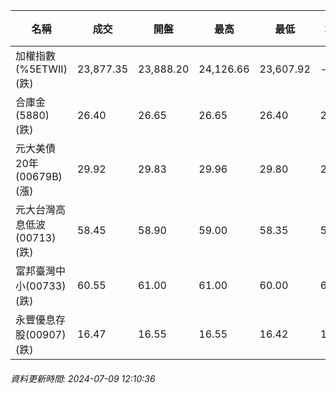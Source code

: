 | 名稱 | 成交 | 開盤 | 最高 | 最低 | 均價 | 成交金額(億) | 昨收 | 漲跌幅 | 漲跌 | 總量 | 昨量 | 振幅 |
| -------- | -------- | -------- | -------- |-------- | -------- | -------- |-------- |-------- |-------- | -------- | -------- |-------- |
|加權指數(%5ETWII) (跌)|23,877.35|23,888.20|24,126.66|23,607.92|-|4,571.85|23,878.15|0.00%|0.80|9,967,356|0|2.17%|
|合庫金(5880) (跌)|26.40|26.65|26.65|26.40|26.48|1.62|26.65|0.94%|0.25|6,124|12,980|0.94%|
|元大美債20年(00679B) (漲)|29.92|29.83|29.96|29.80|29.88|11.04|29.67|0.84%|0.25|36,953|48,497|0.54%|
|元大台灣高息低波(00713) (跌)|58.45|58.90|59.00|58.35|58.62|8.56|58.90|0.76%|0.45|14,602|19,352|1.10%|
|富邦臺灣中小(00733) (跌)|60.55|61.00|61.00|60.00|60.42|1.17|60.95|0.66%|0.40|1,934|3,423|1.64%|
|永豐優息存股(00907) (跌)|16.47|16.55|16.55|16.42|16.47|0.456|16.51|0.24%|0.04|2,769|4,069|0.79%|
###### 資料更新時間: 2024-07-09 12:10:36